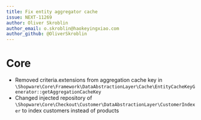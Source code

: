 ```yaml
---
title: Fix entity aggregator cache
issue: NEXT-11269
author: Oliver Skroblin
author_email: o.skroblin@haokeyingxiao.com 
author_github: @OliverSkroblin
---
```

# Core
* Removed criteria.extensions from aggregation cache key in `\Shopware\Core\Framework\DataAbstractionLayer\Cache\EntityCacheKeyGenerator::getAggregationCacheKey`
* Changed injected repository of `\Shopware\Core\Checkout\Customer\DataAbstractionLayer\CustomerIndexer` to index customers instead of products  
